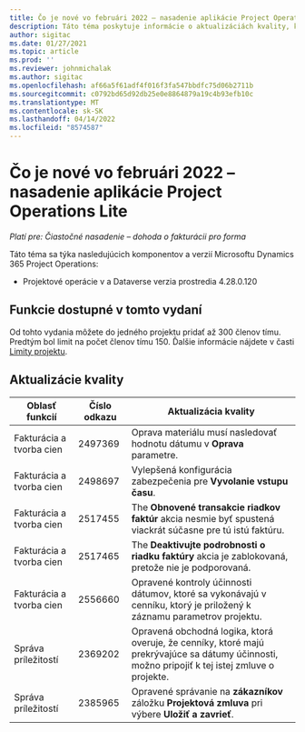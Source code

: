 ```yaml
---
title: Čo je nové vo februári 2022 – nasadenie aplikácie Project Operations Lite
description: Táto téma poskytuje informácie o aktualizáciách kvality, ktoré sú k dispozícii vo vydaní zjednodušeného nasadenia Project Operations z februára 2022.
author: sigitac
ms.date: 01/27/2021
ms.topic: article
ms.prod: ''
ms.reviewer: johnmichalak
ms.author: sigitac
ms.openlocfilehash: af66a5f61adf4f016f3fa547bbdfc75d06b2711b
ms.sourcegitcommit: c0792bd65d92db25e0e8864879a19c4b93efb10c
ms.translationtype: MT
ms.contentlocale: sk-SK
ms.lasthandoff: 04/14/2022
ms.locfileid: "8574587"
---
```

# <a name="whats-new-february-2022---project-operations-lite-deployment"></a>Čo je nové vo februári 2022 – nasadenie aplikácie Project Operations Lite

_Platí pre: Čiastočné nasadenie – dohoda o fakturácii pro forma_

Táto téma sa týka nasledujúcich komponentov a verzií Microsoftu Dynamics 365 Project Operations:

- Projektové operácie v a Dataverse verzia prostredia 4.28.0.120

## <a name="features-included-in-this-release"></a>Funkcie dostupné v tomto vydaní

Od tohto vydania môžete do jedného projektu pridať až 300 členov tímu. Predtým bol limit na počet členov tímu 150. Ďalšie informácie nájdete v časti [Limity projektu](../../project-management/create-wbs.md#project-limitations).

## <a name="quality-updates"></a>Aktualizácie kvality

| Oblasť funkcií | Číslo odkazu | Aktualizácia kvality |
| --- | --- | --- |
| Fakturácia a tvorba cien | 2497369 | Oprava materiálu musí nasledovať hodnotu dátumu v **Oprava** parametre. |
| Fakturácia a tvorba cien | 2498697 | Vylepšená konfigurácia zabezpečenia pre **Vyvolanie vstupu času**. |
| Fakturácia a tvorba cien | 2517455 | The **Obnovené transakcie riadkov faktúr** akcia nesmie byť spustená viackrát súčasne pre tú istú faktúru. |
| Fakturácia a tvorba cien | 2517465 | The **Deaktivujte podrobnosti o riadku faktúry** akcia je zablokovaná, pretože nie je podporovaná. |
| Fakturácia a tvorba cien | 2556660 | Opravené kontroly účinnosti dátumov, ktoré sa vykonávajú v cenníku, ktorý je priložený k záznamu parametrov projektu. |
| Správa príležitostí | 2369202 | Opravená obchodná logika, ktorá overuje, že cenníky, ktoré majú prekrývajúce sa dátumy účinnosti, možno pripojiť k tej istej zmluve o projekte. |
| Správa príležitostí | 2385965 | Opravené správanie na **zákazníkov** záložku **Projektová zmluva** pri výbere **Uložiť a zavrieť**. |
